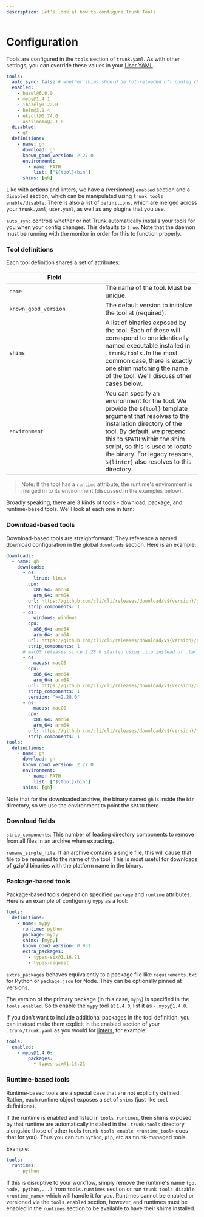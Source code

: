 ```yaml
---
description: Let's look at how to configure Trunk Tools.
---
```


# Configuration

Tools are configured in the `tools` section of `trunk.yaml`. As with other settings, you can override these values in your [User YAML](../../reference/user-yaml.md).

```yaml
tools:
  auto_sync: false # whether shims should be hot-reloaded off config changes.
  enabled:
    - bazel@6.0.0
    - mypy@1.4.1
    - ibazel@0.22.0
    - helm@3.9.4
    - eksctl@0.74.0
    - asciinema@2.1.0
  disabled:
    - gt
  definitions:
    - name: gh
      download: gh
      known_good_version: 2.27.0
      environment:
        - name: PATH
          list: ["${tool}/bin"]
      shims: [gh]
```

Like with actions and linters, we have a (versioned) `enabled` section and a `disabled` section, which can be manipulated using `trunk tools enable/disable`. There is also a list of `definitions`, which are merged across your `trunk.yaml`, `user.yaml`, as well as any plugins that you use.

`auto_sync` controls whether or not Trunk automatically installs your tools for you when your config changes. This defaults to `true`. Note that the daemon must be running with the monitor in order for this to function properly.

### Tool definitions

Each tool definition shares a set of attributes:

<table><thead><tr><th width="237">Field</th><th></th></tr></thead><tbody><tr><td><code>name</code></td><td>The name of the tool. Must be unique.</td></tr><tr><td><code>known_good_version</code></td><td>The default version to initialize the tool at (required).</td></tr><tr><td><code>shims</code></td><td>A list of binaries exposed by the tool. Each of these will correspond to one identically named executable installed in <code>.trunk/tools.</code>In the most common case, there is exactly one shim matching the name of the tool. We'll discuss other cases below.</td></tr><tr><td><code>environment</code></td><td>You can specify an environment for the tool. We provide the <code>${tool}</code> template argument that resolves to the installation directory of the tool. By default, we prepend this to <code>$PATH</code> within the shim script, so this is used to locate the binary. For legacy reasons, <code>${linter}</code> also resolves to this directory.</td></tr></tbody></table>

> Note: If the tool has a `runtime` attribute, the runtime's environment is merged in to its environment (discussed in the examples below).

Broadly speaking, there are 3 kinds of tools - download, package, and runtime-based tools. We'll look at each one in turn:

### Download-based tools

Download-based tools are straightforward: They reference a named download configuration in the global `downloads` section. Here is an example:

```yaml
downloads:
  - name: gh
    downloads:
      - os:
          linux: linux
        cpu:
          x86_64: amd64
          arm_64: arm64
        url: https://github.com/cli/cli/releases/download/v${version}/gh_${version}_${os}_${cpu}.tar.gz
        strip_components: 1
      - os:
          windows: windows
        cpu:
          x86_64: amd64
          arm_64: arm64
        url: https://github.com/cli/cli/releases/download/v${version}/gh_${version}_${os}_${cpu}.zip
        strip_components: 1
      # macOS releases since 2.28.0 started using .zip instead of .tar.gz
      - os:
          macos: macOS
        cpu:
          x86_64: amd64
          arm_64: arm64
        url: https://github.com/cli/cli/releases/download/v${version}/gh_${version}_${os}_${cpu}.zip
        strip_components: 1
        version: ">=2.28.0"
      - os:
          macos: macOS
        cpu:
          x86_64: amd64
          arm_64: arm64
        url: https://github.com/cli/cli/releases/download/v${version}/gh_${version}_${os}_${cpu}.tar.gz
        strip_components: 1
tools:
  definitions:
    - name: gh
      download: gh
      known_good_version: 2.27.0
      environment:
        - name: PATH
          list: ["${tool}/bin"]
      shims: [gh]
```

Note that for the downloaded archive, the binary named `gh` is inside the `bin` directory, so we use the environment to point the `$PATH` there.

### Download fields

`strip_components`: This number of leading directory components to remove from all files in an archive when extracting.

`rename_single_file`: If an archive contains a single file, this will cause that file to be renamed to the name of the tool. This is most useful for downloads of gzip'd binaries with the platform name in the binary.

### Package-based tools

Package-based tools depend on specified `package` and `runtime` attributes. Here is an example of configuring `mypy` as a tool:

```yaml
tools:
  definitions:
    - name: mypy
      runtime: python
      package: mypy
      shims: [mypy]
      known_good_version: 0.931
      extra_packages:
      	- types-six@1.16.21
        - types-request
```

`extra_packages` behaves equivalently to a package file like `requirements.txt` for Python or `package.json` for Node. They can be optionally pinned at versions.

The version of the primary package (in this case, `mypy`) is specified in the `tools.enabled`. So to enable the `mypy` tool at `1.4.0`, list it as `- mypy@1.4.0`.

If you don't want to include additional packages in the tool definition, you can instead make them explicit in the enabled section of your `.trunk/trunk.yaml` as you would for [linters](../../configuration/#installing-additional-packages), for example:

```yaml
tools:
  enabled:
    - mypy@1.4.0:
        packages:
          - types-six@1.16.21
```

### Runtime-based tools

Runtime-based tools are a special case that are not explicitly defined. Rather, each runtime object exposes a set of `shims` (just like `tool` definitions).

If the runtime is enabled and listed in `tools.runtimes`, then shims exposed by that runtime are automatically installed in the `.trunk/tools` directory alongside those of other tools (`trunk tools enable <runtime_tool>` does that for you). Thus you can run `python`, `pip`, etc as `trunk`-managed tools.

Example:

```yaml
tools:
  runtimes:
    - python
```

If this is disruptive to your workflow, simply remove the runtime's name `(go, node, python,...)` from `tools.runtimes` section or run `trunk tools disable <runtime_name>` which will handle it for you. Runtimes cannot be enabled or versioned via the `tools.enabled` section, however, and runtimes must be enabled in the `runtimes` section to be available to have their shims installed.
